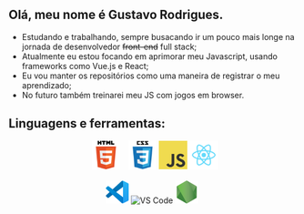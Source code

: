 ## Olá, meu nome é Gustavo Rodrigues.

- Estudando e trabalhando, sempre busacando ir um pouco mais longe na jornada de desenvolvedor ~~front-end~~ full stack;
- Atualmente eu estou focando em aprimorar meu Javascript, usando frameworks como Vue.js e React;
- Eu vou manter os repositórios como uma maneira de registrar o meu aprendizado;
- No futuro também treinarei meu JS com jogos em browser.


## Linguagens e ferramentas:
<p align="center">  
  <img src="https://raw.githubusercontent.com/github/explore/80688e429a7d4ef2fca1e82350fe8e3517d3494d/topics/html/html.png" alt="HTML5" height="50" style="vertical-align:top; margin-left:10px;">       
  <img src="https://raw.githubusercontent.com/github/explore/80688e429a7d4ef2fca1e82350fe8e3517d3494d/topics/css/css.png" alt="HTML5" height="50" style="vertical-align:top; margin-left:10px;">  
  <img src="https://raw.githubusercontent.com/github/explore/80688e429a7d4ef2fca1e82350fe8e3517d3494d/topics/javascript/javascript.png" alt="Javascript" height="50">
  <img src="https://raw.githubusercontent.com/github/explore/80688e429a7d4ef2fca1e82350fe8e3517d3494d/topics/react/react.png" alt="Javascript" height="50">  
  <br>
  <br>
  <img src="https://raw.githubusercontent.com/github/explore/80688e429a7d4ef2fca1e82350fe8e3517d3494d/topics/visual-studio-code/visual-studio-code.png" alt="VS Code" height="40">
  <img src="https://raw.githubusercontent.com/jmnote/z-icons/master/svg/github.svg" alt="VS Code" height="40">
  <img src="https://raw.githubusercontent.com/github/explore/80688e429a7d4ef2fca1e82350fe8e3517d3494d/topics/nodejs/nodejs.png" alt="NodeJS" height="40">
</p>
